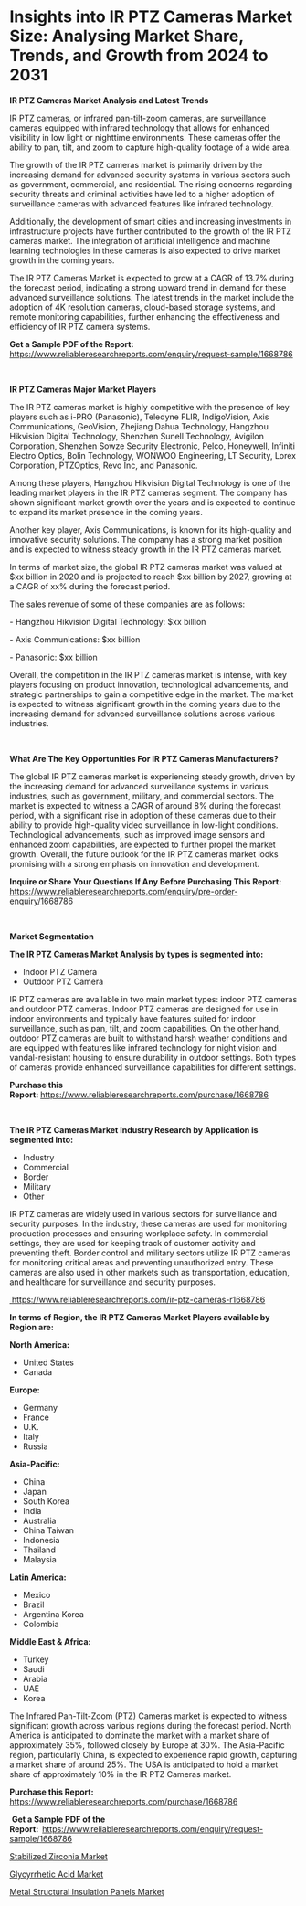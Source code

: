 <p><h1>Insights into IR PTZ Cameras Market Size: Analysing Market Share, Trends, and Growth from 2024 to 2031</h1></p><p><strong>IR PTZ Cameras Market Analysis and Latest Trends</strong></p>
<p><p>IR PTZ cameras, or infrared pan-tilt-zoom cameras, are surveillance cameras equipped with infrared technology that allows for enhanced visibility in low light or nighttime environments. These cameras offer the ability to pan, tilt, and zoom to capture high-quality footage of a wide area.</p><p>The growth of the IR PTZ cameras market is primarily driven by the increasing demand for advanced security systems in various sectors such as government, commercial, and residential. The rising concerns regarding security threats and criminal activities have led to a higher adoption of surveillance cameras with advanced features like infrared technology.</p><p>Additionally, the development of smart cities and increasing investments in infrastructure projects have further contributed to the growth of the IR PTZ cameras market. The integration of artificial intelligence and machine learning technologies in these cameras is also expected to drive market growth in the coming years.</p><p>The IR PTZ Cameras Market is expected to grow at a CAGR of 13.7% during the forecast period, indicating a strong upward trend in demand for these advanced surveillance solutions. The latest trends in the market include the adoption of 4K resolution cameras, cloud-based storage systems, and remote monitoring capabilities, further enhancing the effectiveness and efficiency of IR PTZ camera systems.</p></p>
<p><strong>Get a Sample PDF of the Report:&nbsp;</strong> <a href="https://www.reliableresearchreports.com/enquiry/request-sample/1668786">https://www.reliableresearchreports.com/enquiry/request-sample/1668786</a></p>
<p>&nbsp;</p>
<p><strong>IR PTZ Cameras Major Market Players</strong></p>
<p><p>The IR PTZ cameras market is highly competitive with the presence of key players such as i-PRO (Panasonic), Teledyne FLIR, IndigoVision, Axis Communications, GeoVision, Zhejiang Dahua Technology, Hangzhou Hikvision Digital Technology, Shenzhen Sunell Technology, Avigilon Corporation, Shenzhen Sowze Security Electronic, Pelco, Honeywell, Infiniti Electro Optics, Bolin Technology, WONWOO Engineering, LT Security, Lorex Corporation, PTZOptics, Revo Inc, and Panasonic.</p><p>Among these players, Hangzhou Hikvision Digital Technology is one of the leading market players in the IR PTZ cameras segment. The company has shown significant market growth over the years and is expected to continue to expand its market presence in the coming years.</p><p>Another key player, Axis Communications, is known for its high-quality and innovative security solutions. The company has a strong market position and is expected to witness steady growth in the IR PTZ cameras market.</p><p>In terms of market size, the global IR PTZ cameras market was valued at $xx billion in 2020 and is projected to reach $xx billion by 2027, growing at a CAGR of xx% during the forecast period.</p><p>The sales revenue of some of these companies are as follows:</p><p>- Hangzhou Hikvision Digital Technology: $xx billion</p><p>- Axis Communications: $xx billion</p><p>- Panasonic: $xx billion</p><p>Overall, the competition in the IR PTZ cameras market is intense, with key players focusing on product innovation, technological advancements, and strategic partnerships to gain a competitive edge in the market. The market is expected to witness significant growth in the coming years due to the increasing demand for advanced surveillance solutions across various industries.</p></p>
<p>&nbsp;</p>
<p><strong>What Are The Key Opportunities For IR PTZ Cameras Manufacturers?</strong></p>
<p><p>The global IR PTZ cameras market is experiencing steady growth, driven by the increasing demand for advanced surveillance systems in various industries, such as government, military, and commercial sectors. The market is expected to witness a CAGR of around 8% during the forecast period, with a significant rise in adoption of these cameras due to their ability to provide high-quality video surveillance in low-light conditions. Technological advancements, such as improved image sensors and enhanced zoom capabilities, are expected to further propel the market growth. Overall, the future outlook for the IR PTZ cameras market looks promising with a strong emphasis on innovation and development.</p></p>
<p><strong>Inquire or Share Your Questions If Any Before Purchasing This Report:</strong> <a href="https://www.reliableresearchreports.com/enquiry/pre-order-enquiry/1668786">https://www.reliableresearchreports.com/enquiry/pre-order-enquiry/1668786</a></p>
<p>&nbsp;</p>
<p><strong>Market Segmentation</strong></p>
<p><strong>The IR PTZ Cameras Market Analysis by types is segmented into:</strong></p>
<p><ul><li>Indoor PTZ Camera</li><li>Outdoor PTZ Camera</li></ul></p>
<p><p>IR PTZ cameras are available in two main market types: indoor PTZ cameras and outdoor PTZ cameras. Indoor PTZ cameras are designed for use in indoor environments and typically have features suited for indoor surveillance, such as pan, tilt, and zoom capabilities. On the other hand, outdoor PTZ cameras are built to withstand harsh weather conditions and are equipped with features like infrared technology for night vision and vandal-resistant housing to ensure durability in outdoor settings. Both types of cameras provide enhanced surveillance capabilities for different settings.</p></p>
<p><strong>Purchase this Report:&nbsp;</strong><a href="https://www.reliableresearchreports.com/purchase/1668786">https://www.reliableresearchreports.com/purchase/1668786</a></p>
<p>&nbsp;</p>
<p><strong>The IR PTZ Cameras Market Industry Research by Application is segmented into:</strong></p>
<p><ul><li>Industry</li><li>Commercial</li><li>Border</li><li>Military</li><li>Other</li></ul></p>
<p><p>IR PTZ cameras are widely used in various sectors for surveillance and security purposes. In the industry, these cameras are used for monitoring production processes and ensuring workplace safety. In commercial settings, they are used for keeping track of customer activity and preventing theft. Border control and military sectors utilize IR PTZ cameras for monitoring critical areas and preventing unauthorized entry. These cameras are also used in other markets such as transportation, education, and healthcare for surveillance and security purposes.</p></p>
<p><a href="https://www.reliableresearchreports.com/ir-ptz-cameras-r1668786">&nbsp;https://www.reliableresearchreports.com/ir-ptz-cameras-r1668786</a></p>
<p><strong>In terms of Region, the IR PTZ Cameras Market Players available by Region are:</strong></p>
<p>
    <p> <strong> North America: </strong>
        <ul>
            <li>United States</li>
            <li>Canada</li>
        </ul>
        </p> 
    <p> <strong> Europe: </strong>
        <ul>
            <li>Germany</li>
            <li>France</li>
            <li>U.K.</li>
            <li>Italy</li>
            <li>Russia</li>
        </ul>
        </p> 
    <p> <strong> Asia-Pacific: </strong>
        <ul>
            <li>China</li>
            <li>Japan</li>
            <li>South Korea</li>
            <li>India</li>
            <li>Australia</li>
            <li>China Taiwan</li>
            <li>Indonesia</li>
            <li>Thailand</li>
            <li>Malaysia</li>
        </ul>
        </p> 
    <p> <strong> Latin America: </strong>
        <ul>
            <li>Mexico</li>
            <li>Brazil</li>
            <li>Argentina Korea</li>
            <li>Colombia</li>
        </ul>
        </p> 
    <p> <strong> Middle East & Africa: </strong>
        <ul>
            <li>Turkey</li>
            <li>Saudi</li>
            <li>Arabia</li>
            <li>UAE</li>
            <li>Korea</li>
        </ul>
    </p>
    </p>
<p><p>The Infrared Pan-Tilt-Zoom (PTZ) Cameras market is expected to witness significant growth across various regions during the forecast period. North America is anticipated to dominate the market with a market share of approximately 35%, followed closely by Europe at 30%. The Asia-Pacific region, particularly China, is expected to experience rapid growth, capturing a market share of around 25%. The USA is anticipated to hold a market share of approximately 10% in the IR PTZ Cameras market.</p></p>
<p><strong>Purchase this Report: </strong><a href="https://www.reliableresearchreports.com/purchase/1668786">https://www.reliableresearchreports.com/purchase/1668786</a></p>
<p>&nbsp;<strong>Get a Sample PDF of the Report:&nbsp;&nbsp;</strong><a href="https://www.reliableresearchreports.com/enquiry/request-sample/1668786">https://www.reliableresearchreports.com/enquiry/request-sample/1668786</a></p>
<p><strong></strong></p>
<p><p><a href="https://www.linkedin.com/pulse/stabilized-zirconia-market-provides-comprehensive-analysis-iruae?trackingId=%2FAP7Jnb6IWnxXyTQx48YWA%3D%3D">Stabilized Zirconia Market</a></p><p><a href="https://www.linkedin.com/pulse/glycyrrhetic-acid-market-analysis-size-global-industry-overview-8zvte?trackingId=gSHr8skkl3TTMIRxorZ83A%3D%3D">Glycyrrhetic Acid Market</a></p><p><a href="https://www.linkedin.com/pulse/metal-structural-insulation-panels-market-offer-valuable-insights-9p52e?trackingId=6%2FirxFoepz6uPnhV5NlHTw%3D%3D">Metal Structural Insulation Panels Market</a></p></p>